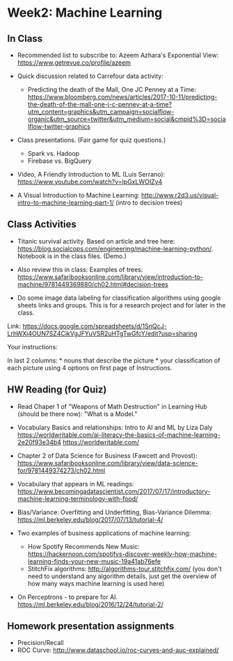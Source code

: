 
# Week2:  Machine Learning


## In Class

* Recommended list to subscribe to: Azeem Azhara's Exponential View:
https://www.getrevue.co/profile/azeem

* Quick discussion related to Carrefour data activity:
	* Predicting the death of the Mall, One JC Penney at a Time: https://www.bloomberg.com/news/articles/2017-10-11/predicting-the-death-of-the-mall-one-j-c-penney-at-a-time?utm_content=graphics&utm_campaign=socialflow-organic&utm_source=twitter&utm_medium=social&cmpid%3D=socialflow-twitter-graphics

* Class presentations. (Fair game for quiz questions.)
	* Spark vs. Hadoop
	* Firebase vs. BigQuery

* Video, A Friendly Introduction to ML (Luis Serrano): https://www.youtube.com/watch?v=IpGxLWOIZy4
* A Visual Introduction to Machine Learning: http://www.r2d3.us/visual-intro-to-machine-learning-part-1/ (intro to decision trees)


## Class Activities

* Titanic survival activity. Based on article and tree here: https://blog.socialcops.com/engineering/machine-learning-python/.  Notebook is in the class files. (Demo.)

* Also review this in class: Examples of trees: https://www.safaribooksonline.com/library/view/introduction-to-machine/9781449369880/ch02.html#decision-trees

* Do some image data labeling for classification algorithms using google sheets links and groups.  This is for a research project and for later in the class.

Link: https://docs.google.com/spreadsheets/d/1SnQcJ-LrhWXj4OUN7SZ4CikVgJFYuVSR2uHTgTwGfcY/edit?usp=sharing

Your instructions:

In last 2 columns:
	* nouns that describe the picture
	* your classification of each picture using 4 options on first page of Instructions.


## HW Reading (for Quiz)


* Read Chaper 1 of "Weapons of Math Destruction" in Learning Hub (should be there now): "What is a Model."
* Vocabulary Basics and relationships: Intro to AI and ML by Liza Daly
https://worldwritable.com/ai-literacy-the-basics-of-machine-learning-2e20f93e34b4
https://worldwritable.com/
* Chapter 2 of Data Science for Business (Fawcett and Provost): https://www.safaribooksonline.com/library/view/data-science-for/9781449374273/ch02.html
* Vocabulary that appears in ML readings: https://www.becomingadatascientist.com/2017/07/17/introductory-machine-learning-terminology-with-food/
* Bias/Variance: Overfitting and Underfitting, Bias-Variance Dilemma: https://ml.berkeley.edu/blog/2017/07/13/tutorial-4/
* Two examples of business applications of machine learning:
	* How Spotify Recommends New Music: https://hackernoon.com/spotifys-discover-weekly-how-machine-learning-finds-your-new-music-19a41ab76efe
	* StitchFix algorithms: http://algorithms-tour.stitchfix.com/ (you don't need to understand any algorithm details, just get the overview of how
	many ways machine learning is used here)

* On Perceptrons - to prepare for AI. https://ml.berkeley.edu/blog/2016/12/24/tutorial-2/


## Homework presentation assignments

* Precision/Recall
* ROC Curve: http://www.dataschool.io/roc-curves-and-auc-explained/


